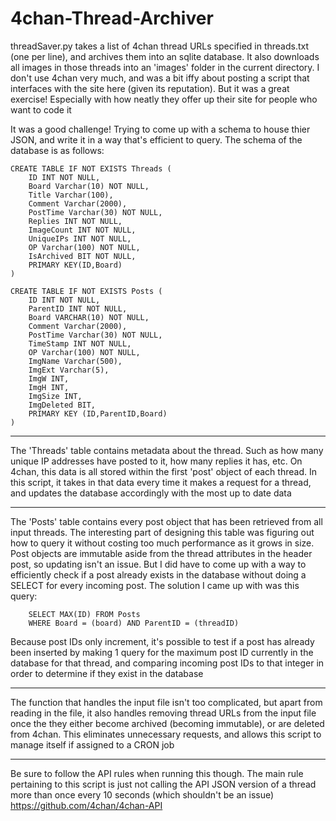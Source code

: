 # 4chan-Thread-Archiver
threadSaver.py takes a list of 4chan thread URLs specified in threads.txt (one per line), and archives them into an sqlite database. It also downloads all images in those threads into an 'images' folder in the current directory. I don't use 4chan very much, and was a bit iffy about posting a script that interfaces with the site here (given its reputation). But it was a great exercise! Especially with how neatly they offer up their site for people who want to code it

It was a good challenge! Trying to come up with a schema to house thier JSON, and write it in a way that's efficient to query. The schema of the database is as follows:

    CREATE TABLE IF NOT EXISTS Threads (
        ID INT NOT NULL, 
        Board Varchar(10) NOT NULL,
        Title Varchar(100),
        Comment Varchar(2000), 
        PostTime Varchar(30) NOT NULL, 
        Replies INT NOT NULL, 
        ImageCount INT NOT NULL,
        UniqueIPs INT NOT NULL, 
        OP Varchar(100) NOT NULL,
        IsArchived BIT NOT NULL,
        PRIMARY KEY(ID,Board)
    )
    
    CREATE TABLE IF NOT EXISTS Posts (
        ID INT NOT NULL,
        ParentID INT NOT NULL,
        Board VARCHAR(10) NOT NULL,
        Comment Varchar(2000),
        PostTime Varchar(30) NOT NULL,
        TimeStamp INT NOT NULL,
        OP Varchar(100) NOT NULL,
        ImgName Varchar(500),
        ImgExt Varchar(5),
        ImgW INT,
        ImgH INT,
        ImgSize INT,
        ImgDeleted BIT,
        PRIMARY KEY (ID,ParentID,Board)
    )

-----------------------------------------------------------------------------------------------------------------------------

The 'Threads' table contains metadata about the thread. Such as how many unique IP addresses have posted to it, how many replies it has, etc. On 4chan, this data is all stored within the first 'post' object of each thread. In this script, it takes in that data every time it makes a request for a thread, and updates the database accordingly with the most up to date data

-----------------------------------------------------------------------------------------------------------------------------

The 'Posts' table contains every post object that has been retrieved from all input threads. The interesting part of designing this table was figuring out how to query it without costing too much performance as it grows in size. Post objects are immutable aside from the thread attributes in the header post, so updating isn't an issue. But I did have to come up with a way to efficiently check if a post already exists in the database without doing a SELECT for every incoming post. The solution I came up with was this query:

        SELECT MAX(ID) FROM Posts
        WHERE Board = (board) AND ParentID = (threadID)

Because post IDs only increment, it's possible to test if a post has already been inserted by making 1 query for the maximum post ID currently in the database for that thread, and comparing incoming post IDs to that integer in order to determine if they exist in the database

-----------------------------------------------------------------------------------------------------------------------------

The function that handles the input file isn't too complicated, but apart from reading in the file, it also handles removing thread URLs from the input file once the they either become archived (becoming immutable), or are deleted from 4chan. This eliminates unnecessary requests, and allows this script to manage itself if assigned to a CRON job

-----------------------------------------------------------------------------------------------------------------------------

Be sure to follow the API rules when running this though. The main rule pertaining to this script is just not calling the API JSON version of a thread more than once every 10 seconds (which shouldn't be an issue)
https://github.com/4chan/4chan-API
